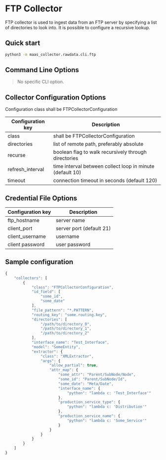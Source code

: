 # FTP Collector

FTP collector is used to ingest data from an FTP server by specifying a list of directories to look into. It is possible to configure a recursive lookup.

## Quick start

```bash
python3 -m maas_collector.rawdata.cli.ftp
```

## Command Line Options

> No specific CLI option.

## Collector Configuration Options

Configuration class shall be FTPCollectorConfiguration

| Configuration key | Description                                               |
| ----------------- | --------------------------------------------------------- |
| class             | shall be FTPCollectorConfiguration                        |
| directories       | list of remote path, preferably absolute                  |
| recurse           | boolean flag to walk recursively through directories      |
| refresh_interval  | time interval between collect loop in minute (default 10) |
| timeout           | connection timeout in seconds (default 120)               |

## Credential File Options

| Configuration key | Description              |
| ----------------- | ------------------------ |
| ftp_hostname      | server name              |
| client_port       | server port (default 21) |
| client_username   | username                 |
| client password   | user password            |

## Sample configuration

```javascript
{
    "collectors": [
        {
            "class": "FTPCollectorConfiguration",
            "id_field": [
                "some_id",
                "some_date"
            ],
            "file_pattern": "*.PATTERN",
            "routing_key": "some.routing.key",
            "directories": [
                "/path/to/directory_0",
                "/path/to/directory_1",
                "/path/to/directory_2"
            ],
            "interface_name": "Test_Interface",
            "model": "SomeEntity",
            "extractor": {
                "class": "XMLExtractor",
                "args": {
                    "allow_partial": true,
                    "attr_map": {
                        "some_attr": "Parent/SubNode/Node",
                        "some_id": "Parent/SubNode/Id",
                        "some_date": "Meta/Date",
                        "interface_name": {
                            "python": "lambda c: 'Test_Interface'"
                        },
                        "production_service_type": {
                            "python": "lambda c: 'Distribution'"
                        },
                        "production_service_name": {
                            "python": "lambda c: 'Some_Service'"
                        }
                    }
                }
            }
        }
    ]
}
```

